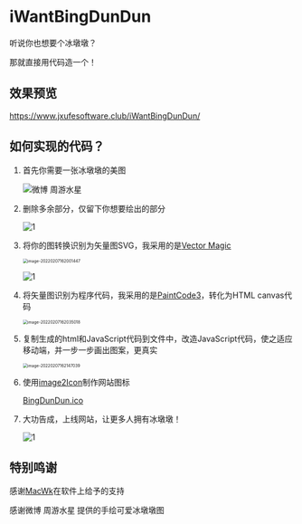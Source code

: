# iWantBingDunDun
 听说你也想要个冰墩墩？

那就直接用代码造一个！

## 效果预览

https://www.jxufesoftware.club/iWantBingDunDun/

## 如何实现的代码？

1. 首先你需要一张冰墩墩的美图

   ![微博 周游水星](README/微博周游水星.JPG)

2. 删除多余部分，仅留下你想要绘出的部分

   ![1](README/1.png)

3. 将你的图转换识别为矢量图SVG，我采用的是[Vector Magic](https://zh.vectormagic.com/)

   <img src="README/image-20220207162001447.png" alt="image-20220207162001447" style="zoom:50%;" />

   ![1](README/1.svg)

4. 将矢量图识别为程序代码，我采用的是[PaintCode3](https://www.paintcodeapp.com/)，转化为HTML canvas代码

   <img src="README/image-20220207162035018.png" alt="image-20220207162035018" style="zoom:50%;" />

5. 复制生成的html和JavaScript代码到文件中，改造JavaScript代码，使之适应移动端，并一步一步画出图案，更真实

   <img src="README/image-20220207162147039.png" alt="image-20220207162147039" style="zoom:50%;" />

6. 使用[image2Icon](https://img2icnsapp.com)制作网站图标

    [BingDunDun.ico](images/BingDunDun.ico) 

7. 大功告成，上线网站，让更多人拥有冰墩墩！

   ![1](README/1.gif)

## 特别鸣谢

感谢[MacWk](https://www.macwk.com/)在软件上给予的支持

感谢微博 周游水星 提供的手绘可爱冰墩墩图
